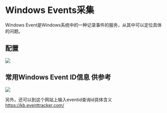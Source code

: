 # Windows Events采集

Windows Event是Windows系统中的一种记录事件的服务，从其中可以定位具体的问题。 

## 配置


![](media/16619366342075.jpg)


## 常用Windows Event ID信息 供参考

![](media/16619366708128.jpg)

另外，还可以到这个网站上输入eventid查询id具体含义
https://kb.eventtracker.com/


